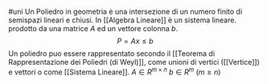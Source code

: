 #uni 
Un Poliedro in geometria è una intersezione di un numero finito di semispazi lineari e chiusi.
In [[Algebra Lineare]] è un sistema lineare. prodotto da una matrice $A$ ed un vettore colonna $b$.
$$P={Ax \leq b}$$
Un poliedro puo essere rappresentato secondo il [[Teorema di Rappresentazione dei Poliedri (di Weyl)]], come unioni di vertici ([[Vertice]]) e vettori o come [[Sistema Lineare]].
$A \in R^{m\times n}$ 
$b\in R^m$ 
$(m \geq n)$ 
